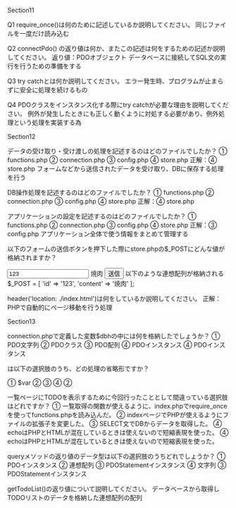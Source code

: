 Section11

Q1
require_once()は何のために記述しているか説明してください。
  同じファイルを一度だけ読み込む

Q2
connectPdo() の返り値は何か、またこの記述は何をするための記述か説明してください。
  返り値：PDOオブジェクト
  データベースに接続してSQL文の実行を行うための準備をする


Q3
try catchとは何か説明してください。
  エラー発生時、プログラムが止まらずに安全に処理を続けるもの

Q4
PDOクラスをインスタンス化する際にtry catchが必要な理由を説明してください。
  例外が発生したときにも正しく動くように対処する必要があり、例外処理という処理を実装する為





Section12

データの受け取り・受け渡しの処理を記述するのはどのファイルでしたか？
① functions.php     ② connection.php     ③ config.php     ④ store.php
  正解：④ store.php
  フォームなどから送信されたデータを受け取り、DBに保存する処理を行う


DB操作処理を記述するのはどのファイルでしたか？
① functions.php     ② connection.php     ③ config.php     ④ store.php
  正解：④ store.php


アプリケーションの設定を記述するのはどのファイルでしたか？
① functions.php     ② connection.php     ③ config.php     ④ store.php
  正解：③ config.php
  アプリケーション全体で使う情報をまとめて管理する


以下のフォームの送信ボタンを押下した際にstore.phpの$_POSTにどんな値が格納されますか？
  <form action="store.php" method="post">
    <input type="text" name="id" value="123">
    <textarea　name="content">焼肉</textarea>
    <button type="submit">送信</button>
  </form>
以下のような連想配列が格納される
  $_POST = [
      'id' => '123',
      'content' => '焼肉'
  ];

header('location: ./index.html')は何をしているか説明してください。
  正解：PHPで自動的にページ移動を行う処理





Section13

connection.phpで定義した変数$dbhの中には何を格納したでしょうか？
① PDO文字列     ② PDOクラス     ③ PDO配列     ④ PDOインスタンス
  ④ PDOインスタンス

<?= $var; ?>は以下の選択肢のうち、どの処理の省略形ですか？
① <php>$var</php>     ② <?php echo $var; ?>     ③ <?php var_dump($var) ?>     ④ <?php $var; ?>
  ② <?php echo $var; ?>

一覧ページにTODOを表示するために今回行ったこととして間違っている選択肢はどれですか？
① 一覧取得の関数が使えるように、index.phpでrequire_onceを使ってfunctions.phpを読み込んだ。
② indexページでPHPが使えるようにファイルの拡張子を変更した。
③ SELECT文でDBからデータを取得した。
④ echoはPHPとHTMLが混在しているときは使えないので短縮表現を使った。
  ④ echoはPHPとHTMLが混在しているときは使えないので短縮表現を使った。

queryメソッドの返り値のデータ型は以下の選択肢のうちどれでしょうか？
① PDOインスタンス     ② 連想配列     ③ PDOStatementインスタンス     ④ 文字列
  ③ PDOStatementインスタンス

getTodoList()の返り値について説明してください。
データベースから取得しTODOリストのデータを格納した連想配列の配列